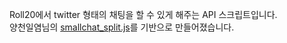 Roll20에서 twitter 형태의 채팅을 할 수 있게 해주는 API 스크립트입니다.<br>
양천일염님의 [smallchat_split.js](https://github.com/kibkibe/roll20-api-scripts/tree/master/smallchat_split)를 기반으로 만들어졌습니다.<br>

